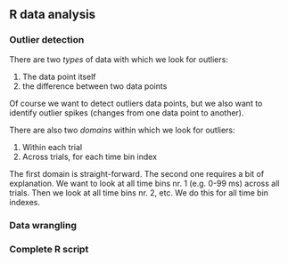 ## R data analysis

### Outlier detection

There are two _types_ of data with which we look for outliers:

1. The data point itself
2. the difference between two data points

Of course we want to detect outliers data points, but we also want to identify outlier spikes (changes from one data point to another).

There are also two _domains_ within which we look for outliers:

1. Within each trial
2. Across trials, for each time bin index

The first domain is straight-forward. The second one requires a bit of explanation. We want to look at all time bins nr. 1 (e.g. 0-99 ms) across all trials. Then we look at all time bins nr. 2, etc. We do this for all time bin indexes.

### Data wrangling

### Complete R script
